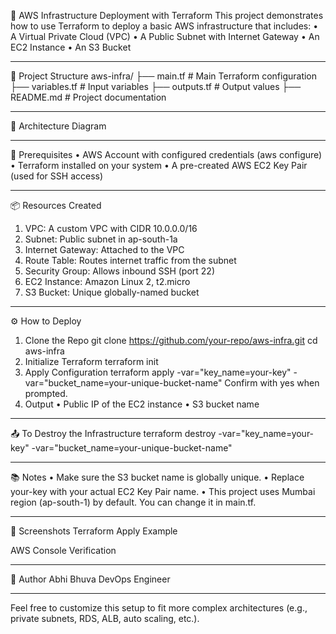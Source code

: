 🚀 AWS Infrastructure Deployment with Terraform
This project demonstrates how to use Terraform to deploy a basic AWS infrastructure that includes:
•	A Virtual Private Cloud (VPC)
•	A Public Subnet with Internet Gateway
•	An EC2 Instance
•	An S3 Bucket
________________________________________
📁 Project Structure
aws-infra/
├── main.tf           # Main Terraform configuration
├── variables.tf      # Input variables
├── outputs.tf        # Output values
├── README.md         # Project documentation
________________________________________
📸 Architecture Diagram
________________________________________
🔧 Prerequisites
•	AWS Account with configured credentials (aws configure)
•	Terraform installed on your system
•	A pre-created AWS EC2 Key Pair (used for SSH access)
________________________________________
📦 Resources Created
1.	VPC: A custom VPC with CIDR 10.0.0.0/16
2.	Subnet: Public subnet in ap-south-1a
3.	Internet Gateway: Attached to the VPC
4.	Route Table: Routes internet traffic from the subnet
5.	Security Group: Allows inbound SSH (port 22)
6.	EC2 Instance: Amazon Linux 2, t2.micro
7.	S3 Bucket: Unique globally-named bucket
________________________________________
⚙️ How to Deploy
1. Clone the Repo
git clone https://github.com/your-repo/aws-infra.git
cd aws-infra
2. Initialize Terraform
terraform init
3. Apply Configuration
terraform apply -var="key_name=your-key" -var="bucket_name=your-unique-bucket-name"
Confirm with yes when prompted.
4. Output
•	Public IP of the EC2 instance
•	S3 bucket name
________________________________________
📤 To Destroy the Infrastructure
terraform destroy -var="key_name=your-key" -var="bucket_name=your-unique-bucket-name"
________________________________________
📚 Notes
•	Make sure the S3 bucket name is globally unique.
•	Replace your-key with your actual EC2 Key Pair name.
•	This project uses Mumbai region (ap-south-1) by default. You can change it in main.tf.
________________________________________
📸 Screenshots
Terraform Apply Example
  

AWS Console Verification

 
 
________________________________________
🧠 Author
Abhi Bhuva
DevOps Engineer
________________________________________
Feel free to customize this setup to fit more complex architectures (e.g., private subnets, RDS, ALB, auto scaling, etc.).
